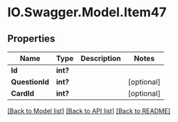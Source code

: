 # IO.Swagger.Model.Item47
## Properties

Name | Type | Description | Notes
------------ | ------------- | ------------- | -------------
**Id** | **int?** |  | 
**QuestionId** | **int?** |  | [optional] 
**CardId** | **int?** |  | [optional] 

[[Back to Model list]](../README.md#documentation-for-models) [[Back to API list]](../README.md#documentation-for-api-endpoints) [[Back to README]](../README.md)

